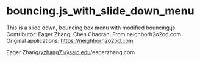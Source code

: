 # bouncing.js_with_slide_down_menu
This is a slide down, bouncing box menu with modified bouncing.js. Contributor: Eager Zhang, Chen Chaoran. From neighborh2o2od.com 
Original applications: https://neighborh2o2od.com

Eager Zhang/yzhang71@saic.edu/eagerzhang.com
